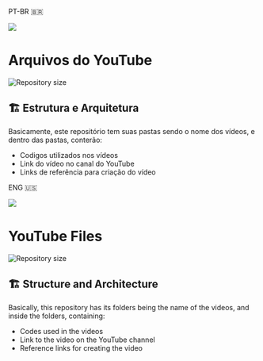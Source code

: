 PT-BR 🇧🇷
  
<a href="https://www.youtube.com/channel/UC9fwjcVCxHUiuj0Ve3Hs9pA" target="_blank"><img src="https://img.shields.io/badge/Clique aqui-FF0000?style=for-the-badge&logo=youtube&logoColor=white"></a>&nbsp;
<h1>Arquivos do YouTube</h1>

![Repository size](https://img.shields.io/github/repo-size/bush1D3v/YouTube?color=blue) &nbsp;

## 🏗 Estrutura e Arquitetura

Basicamente, este repositório tem suas pastas sendo o nome dos vídeos, e dentro das pastas, conterão:
* Codigos utilizados nos vídeos
* Link do vídeo no canal do YouTube
* Links de referência para criação do vídeo

ENG 🇺🇸

<a href="https://www.youtube.com/channel/UC9fwjcVCxHUiuj0Ve3Hs9pA" target="_blank"><img src="https://img.shields.io/badge/Click here-FF0000?style=for-the-badge&logo=youtube&logoColor=white"></a>&nbsp;
  <h1>YouTube Files</h1>

![Repository size](https://img.shields.io/github/repo-size/bush1D3v/YouTube?color=blue) &nbsp;

## 🏗 Structure and Architecture

Basically, this repository has its folders being the name of the videos, and inside the folders, containing:
* Codes used in the videos
* Link to the video on the YouTube channel
* Reference links for creating the video
